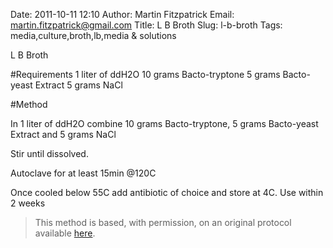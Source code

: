 Date: 2011-10-11 12:10
Author: Martin Fitzpatrick
Email: martin.fitzpatrick@gmail.com
Title: L B Broth
Slug: l-b-broth
Tags: media,culture,broth,lb,media &amp; solutions

L B Broth





#Requirements
1 liter of ddH2O
10 grams Bacto-tryptone
5 grams Bacto-yeast Extract
5 grams NaCl

#Method

In 1 liter of ddH2O combine 10 grams Bacto-tryptone, 5 grams Bacto-yeast Extract and 5 grams NaCl



Stir until dissolved.



Autoclave for at least 15min @120C



Once cooled below 55C add antibiotic of choice and store at 4C. Use within 2 weeks







>This method is based, with permission, on an original protocol available [here](http://www.bio.unc.edu/faculty/salmon/lab/protocolscommonbuffers.html).


